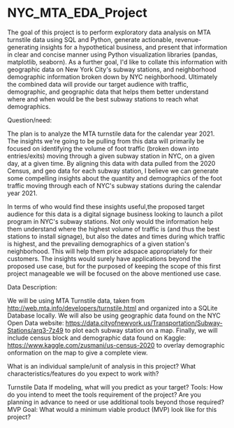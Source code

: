 # NYC_MTA_EDA_Project
 
The goal of this project is to perform exploratory data analysis on MTA turnstile data using SQL and Python, generate actionable, revenue-generating insights for a hypothetical business, and present that information in clear and concise manner using Python visualization libraries (pandas, matplotlib, seaborn). As a further goal, I'd like to collate this information with geographic data on New York City's subway stations, and neighborhood demographic information broken down by NYC neighborhood. Ultimately the combined data will provide our target audience with traffic, demographic, and geographic data that helps them better understand where and when would be the best subway stations to reach what demographics.

Question/need:

The plan is to analyze the MTA turnstile data for the calendar year 2021. The insights we're going to be pulling from this data will primarily be focused on identifying the volume of foot traffic (broken down into entries/exits) moving through a given subway station in NYC, on a given day, at a given time. By aligning this data with data pulled from the 2020 Census, and geo data for each subway station, I believe we can generate some compelling insights about the quantity and demographics of the foot traffic moving through each of NYC's subway stations during the calendar year 2021.

In terms of who would find these insights useful,the proposed target audience for this data is a digital signage business looking to launch a pilot program in NYC's subway stations. Not only would the information help them understand where the highest volume of traffic is (and thus the best stations to install signage), but also the dates and times during which traffic is highest, and the prevailing demographics of a given station's neighborhood. This will help them price adspace appropriately for their customers. The insights would surely have applications beyond the proposed use case, but for the purposed of keeping the scope of this first project manageable we will be focused on the above mentioned use case.


Data Description:

We will be using MTA Turnstile data, taken from http://web.mta.info/developers/turnstile.html and organized into a SQLite Database locally. We will also be using geographic data found on the NYC Open Data website: https://data.cityofnewyork.us/Transportation/Subway-Stations/arq3-7z49 to plot each subway station on a map. Finally, we will include census block and demographic data found on Kaggle: https://www.kaggle.com/zusmani/us-census-2020 to overlay demographic onformation on the map to give a complete view.

What is an individual sample/unit of analysis in this project? What characteristics/features do you expect to work with?

Turnstile Data 
If modeling, what will you predict as your target?
Tools:
How do you intend to meet the tools requirement of the project?
Are you planning in advance to need or use additional tools beyond those required?
MVP Goal:
What would a minimum viable product (MVP) look like for this project?
